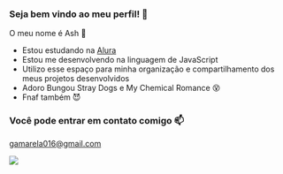 ### Seja bem vindo ao meu perfil! 🤪
O meu nome é Ash 🙂

- Estou estudando na [Alura](https://www.alura.com.br)
- Estou me desenvolvendo na linguagem de JavaScript
- Utilizo esse espaço para minha organização e compartilhamento dos meus projetos desenvolvidos
- Adoro Bungou Stray Dogs e My Chemical Romance 😵
- Fnaf também 😈

### Você pode entrar em contato comigo 📫

  gamarela016@gmail.com

 ![](https://media.tenor.com/5t0flP14kEQAAAAM/geeway-gerard.gif)
